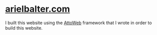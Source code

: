 # [arielbalter.com](http://arielbalter.com)
I built this website using the [AttoWeb](https://github.com/abalter/attoweb) framework that I wrote in order to build this website.

